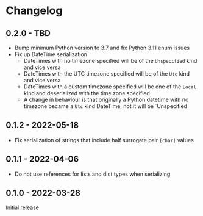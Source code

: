 # Changelog

## 0.2.0 - TBD

+ Bump minimum Python version to 3.7 and fix Python 3.11 enum issues
+ Fix up DateTime serialization
    + DateTimes with no timezone specified will be of the `Unspecified` kind and vice versa
    + DateTimes with the UTC timezone specified will be of the `Utc` kind and vice versa
    + DateTimes with a custom timezone specified will be one of the `Local` kind and deserialized with the time zone specified
    + A change in behaviour is that originally a Python datetime with no timezone became a `Utc` kind DateTime, not it will be `Unspecified

## 0.1.2 - 2022-05-18

+ Fix serialization of strings that include half surrogate pair `[char]` values

## 0.1.1 - 2022-04-06

+ Do not use references for lists and dict types when serializing

## 0.1.0 - 2022-03-28

Initial release
